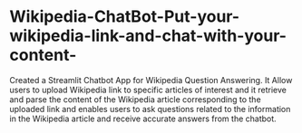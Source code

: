 # Wikipedia-ChatBot-Put-your-wikipedia-link-and-chat-with-your-content-
Created a Streamlit Chatbot App for Wikipedia Question Answering. It Allow users to upload Wikipedia link to specific articles of interest and it retrieve and parse the content of the Wikipedia article corresponding to the uploaded link and enables users to ask questions related to the information in the Wikipedia article and receive accurate answers from the chatbot.
